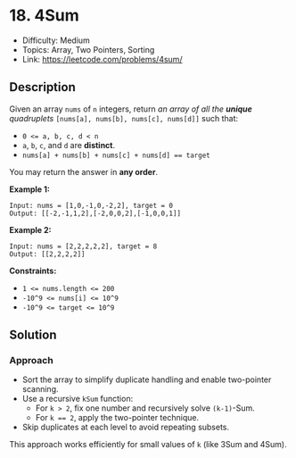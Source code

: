 # 18. 4Sum

- Difficulty: Medium
- Topics: Array, Two Pointers, Sorting
- Link: https://leetcode.com/problems/4sum/

## Description

Given an array `nums` of `n` integers, return _an array of all the **unique** quadruplets_ `[nums[a], nums[b], nums[c], nums[d]]` such that:

- `0 <= a, b, c, d < n`
- `a`, `b`, `c`, and `d` are **distinct**.
- `nums[a] + nums[b] + nums[c] + nums[d] == target`

You may return the answer in **any order**.

**Example 1:**

```
Input: nums = [1,0,-1,0,-2,2], target = 0
Output: [[-2,-1,1,2],[-2,0,0,2],[-1,0,0,1]]
```

**Example 2:**

```
Input: nums = [2,2,2,2,2], target = 8
Output: [[2,2,2,2]]
```

**Constraints:**

- `1 <= nums.length <= 200`
- `-10^9 <= nums[i] <= 10^9`
- `-10^9 <= target <= 10^9`

## Solution

### Approach

- Sort the array to simplify duplicate handling and enable two-pointer scanning.
- Use a recursive `kSum` function:
  - For `k > 2`, fix one number and recursively solve `(k-1)`-Sum.
  - For `k == 2`, apply the two-pointer technique.
- Skip duplicates at each level to avoid repeating subsets.

This approach works efficiently for small values of `k` (like 3Sum and 4Sum).
